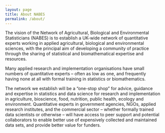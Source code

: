 ```yaml
---
layout: page
title: About NABES
permalink: /about/
---
```


The vision of the Network of Agricultural, Biological and Environmental
Statisticians (NABES) is to establish a UK-wide network of quantitative experts
working in applied agricultural, biological and environmental sciences, with
the principal aim of developing a community of practice through the sharing of
statistical and biomathematical expertise and resources.

Many applied research and implementation organisations have small numbers of
quantitative experts – often as low as one, and frequently having none at all
with formal training in statistics or biomathematics.

The network we establish will be a “one-stop shop” for advice, guidance and
expertise in statistics and data science for research and implementation in
agriculture, bioscience, food, nutrition, public health, ecology and
environment.  Quantitative experts in government agencies, NGOs, applied
research institutes, and the commercial sector – whether formally trained data
scientists or otherwise – will have access to peer support and potential
collaborators to enable better use of expensively collected and maintained data
sets, and provide better value for funders.

